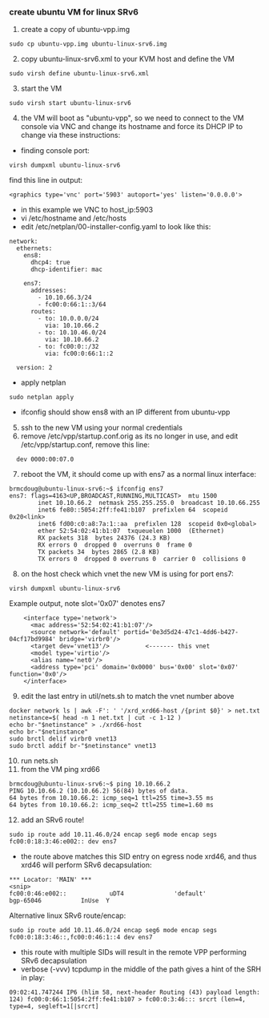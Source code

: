 ### create ubuntu VM for linux SRv6

1. create a copy of ubuntu-vpp.img 
```
sudo cp ubuntu-vpp.img ubuntu-linux-srv6.img
```

2. copy ubuntu-linux-srv6.xml to your KVM host and define the VM
```
sudo virsh define ubuntu-linux-srv6.xml
```

3. start the VM
```
sudo virsh start ubuntu-linux-srv6
```

4. the VM will boot as "ubuntu-vpp", so we need to connect to the VM console via VNC and change its hostname and force its DHCP IP to change via these instructions: 

 - finding console port:
```
virsh dumpxml ubuntu-linux-srv6
```
find this line in output:
```
<graphics type='vnc' port='5903' autoport='yes' listen='0.0.0.0'>
```
 - in this example we VNC to host_ip:5903
 - vi /etc/hostname and /etc/hosts
 - edit /etc/netplan/00-installer-config.yaml to look like this:

```
network:
  ethernets:
    ens8:
      dhcp4: true
      dhcp-identifier: mac

    ens7: 
      addresses: 
        - 10.10.66.3/24
        - fc00:0:66:1::3/64
      routes:
        - to: 10.0.0.0/24
          via: 10.10.66.2
        - to: 10.10.46.0/24
          via: 10.10.66.2
        - to: fc00:0::/32
          via: fc00:0:66:1::2

  version: 2
```
 - apply netplan
```
sudo netplan apply
```
 - ifconfig should show ens8 with an IP different from ubuntu-vpp

5. ssh to the new VM using your normal credentials
6. remove /etc/vpp/startup.conf.orig as its no longer in use, and edit /etc/vpp/startup.conf, remove this line:
```
  dev 0000:00:07.0
```

7. reboot the VM, it should come up with ens7 as a normal linux interface:
```
brmcdoug@ubuntu-linux-srv6:~$ ifconfig ens7
ens7: flags=4163<UP,BROADCAST,RUNNING,MULTICAST>  mtu 1500
        inet 10.10.66.2  netmask 255.255.255.0  broadcast 10.10.66.255
        inet6 fe80::5054:2ff:fe41:b107  prefixlen 64  scopeid 0x20<link>
        inet6 fd00:c0:a8:7a:1::aa  prefixlen 128  scopeid 0x0<global>
        ether 52:54:02:41:b1:07  txqueuelen 1000  (Ethernet)
        RX packets 318  bytes 24376 (24.3 KB)
        RX errors 0  dropped 0  overruns 0  frame 0
        TX packets 34  bytes 2865 (2.8 KB)
        TX errors 0  dropped 0 overruns 0  carrier 0  collisions 0
```
8. on the host check which vnet the new VM is using for port ens7: 
```
virsh dumpxml ubuntu-linux-srv6
```
Example output, note slot='0x07' denotes ens7
```
    <interface type='network'>
      <mac address='52:54:02:41:b1:07'/>
      <source network='default' portid='0e3d5d24-47c1-4dd6-b427-04cf17bd9984' bridge='virbr0'/>
      <target dev='vnet13'/>          <------- this vnet
      <model type='virtio'/>
      <alias name='net0'/>
      <address type='pci' domain='0x0000' bus='0x00' slot='0x07' function='0x0'/>
    </interface>
```
9. edit the last entry in util/nets.sh to match the vnet number above
```
docker network ls | awk -F': ' '/xrd_xrd66-host /{print $0}' > net.txt
netinstance=$( head -n 1 net.txt | cut -c 1-12 )
echo br-"$netinstance" > ./xrd66-host
echo br-"$netinstance"
sudo brctl delif virbr0 vnet13
sudo brctl addif br-"$netinstance" vnet13
```
10. run nets.sh
11. from the VM ping xrd66
```
brmcdoug@ubuntu-linux-srv6:~$ ping 10.10.66.2
PING 10.10.66.2 (10.10.66.2) 56(84) bytes of data.
64 bytes from 10.10.66.2: icmp_seq=1 ttl=255 time=3.55 ms
64 bytes from 10.10.66.2: icmp_seq=2 ttl=255 time=1.60 ms
```

12. add an SRv6 route!

```
sudo ip route add 10.11.46.0/24 encap seg6 mode encap segs fc00:0:18:3:46:e002:: dev ens7
```
 - the route above matches this SID entry on egress node xrd46, and thus xrd46 will perform SRv6 decapsulation:
```
*** Locator: 'MAIN' *** 
<snip>
fc00:0:46:e002::            uDT4              'default'                         bgp-65046           InUse  Y 
```

Alternative linux SRv6 route/encap:
```
sudo ip route add 10.11.46.0/24 encap seg6 mode encap segs fc00:0:18:3:46::,fc00:0:46:1::4 dev ens7
```
 - this route with multiple SIDs will result in the remote VPP performing SRv6 decapsulation
 - verbose (-vvv) tcpdump in the middle of the path gives a hint of the SRH in play:

```
09:02:41.747244 IP6 (hlim 58, next-header Routing (43) payload length: 124) fc00:0:66:1:5054:2ff:fe41:b107 > fc00:0:3:46::: srcrt (len=4, type=4, segleft=1[|srcrt]
```
